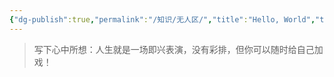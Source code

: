 ```yaml
---
{"dg-publish":true,"permalink":"/知识/无人区/","title":"Hello, World","tags":["gardenEntry"],"noteIcon":""}
---
```


> 写下心中所想：人生就是一场即兴表演，没有彩排，但你可以随时给自己加戏！
